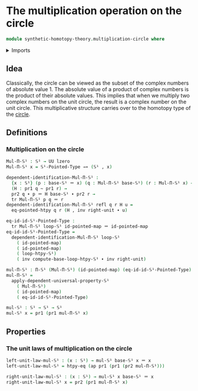 # The multiplication operation on the circle

```agda
module synthetic-homotopy-theory.multiplication-circle where
```

<details><summary>Imports</summary>

```agda
open import foundation.action-on-identifications-functions
open import foundation.dependent-pair-types
open import foundation.function-extensionality
open import foundation.function-extensionality-axiom
open import foundation.function-types
open import foundation.homotopies
open import foundation.identity-types
open import foundation.negated-equality
open import foundation.negation
open import foundation.transport-along-identifications
open import foundation.universe-levels

open import structured-types.pointed-homotopies
open import structured-types.pointed-maps

open import synthetic-homotopy-theory.circle
open import synthetic-homotopy-theory.loop-homotopy-circle
```

</details>

## Idea

Classically, the circle can be viewed as the subset of the complex numbers of
absolute value 1. The absolute value of a product of complex numbers is the
product of their absolute values. This implies that when we multiply two complex
numbers on the unit circle, the result is a complex number on the unit circle.
This multiplicative structure carries over to the homotopy type of the
[circle](synthetic-homotopy-theory.circle.md).

## Definitions

### Multiplication on the circle

```agda
Mul-Π-𝕊¹ : 𝕊¹ → UU lzero
Mul-Π-𝕊¹ x = 𝕊¹-Pointed-Type →∗ (𝕊¹ , x)

dependent-identification-Mul-Π-𝕊¹ :
  {x : 𝕊¹} (p : base-𝕊¹ ＝ x) (q : Mul-Π-𝕊¹ base-𝕊¹) (r : Mul-Π-𝕊¹ x) →
  (H : pr1 q ~ pr1 r) →
  pr2 q ∙ p ＝ H base-𝕊¹ ∙ pr2 r →
  tr Mul-Π-𝕊¹ p q ＝ r
dependent-identification-Mul-Π-𝕊¹ refl q r H u =
  eq-pointed-htpy q r (H , inv right-unit ∙ u)

eq-id-id-𝕊¹-Pointed-Type :
  tr Mul-Π-𝕊¹ loop-𝕊¹ id-pointed-map ＝ id-pointed-map
eq-id-id-𝕊¹-Pointed-Type =
  dependent-identification-Mul-Π-𝕊¹ loop-𝕊¹
    ( id-pointed-map)
    ( id-pointed-map)
    ( loop-htpy-𝕊¹)
    ( inv compute-base-loop-htpy-𝕊¹ ∙ inv right-unit)

mul-Π-𝕊¹ : Π-𝕊¹ (Mul-Π-𝕊¹) (id-pointed-map) (eq-id-id-𝕊¹-Pointed-Type)
mul-Π-𝕊¹ =
  apply-dependent-universal-property-𝕊¹
    ( Mul-Π-𝕊¹)
    ( id-pointed-map)
    ( eq-id-id-𝕊¹-Pointed-Type)

mul-𝕊¹ : 𝕊¹ → 𝕊¹ → 𝕊¹
mul-𝕊¹ x = pr1 (pr1 mul-Π-𝕊¹ x)
```

## Properties

### The unit laws of multiplication on the circle

```agda
left-unit-law-mul-𝕊¹ : (x : 𝕊¹) → mul-𝕊¹ base-𝕊¹ x ＝ x
left-unit-law-mul-𝕊¹ = htpy-eq (ap pr1 (pr1 (pr2 mul-Π-𝕊¹)))

right-unit-law-mul-𝕊¹ : (x : 𝕊¹) → mul-𝕊¹ x base-𝕊¹ ＝ x
right-unit-law-mul-𝕊¹ x = pr2 (pr1 mul-Π-𝕊¹ x)
```
